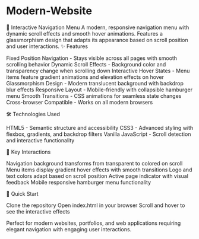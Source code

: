 # Modern-Website

🧭 Interactive Navigation Menu
A modern, responsive navigation menu with dynamic scroll effects and smooth hover animations. Features a glassmorphism design that adapts its appearance based on scroll position and user interactions.
✨ Features

Fixed Position Navigation - Stays visible across all pages with smooth scrolling behavior
Dynamic Scroll Effects - Background color and transparency change when scrolling down
Interactive Hover States - Menu items feature gradient animations and elevation effects on hover
Glassmorphism Design - Modern translucent background with backdrop blur effects
Responsive Layout - Mobile-friendly with collapsible hamburger menu
Smooth Transitions - CSS animations for seamless state changes
Cross-browser Compatible - Works on all modern browsers

🛠️ Technologies Used

HTML5 - Semantic structure and accessibility
CSS3 - Advanced styling with flexbox, gradients, and backdrop filters
Vanilla JavaScript - Scroll detection and interactive functionality

🎯 Key Interactions

Navigation background transforms from transparent to colored on scroll
Menu items display gradient hover effects with smooth transitions
Logo and text colors adapt based on scroll position
Active page indicator with visual feedback
Mobile responsive hamburger menu functionality

🚀 Quick Start

Clone the repository
Open index.html in your browser
Scroll and hover to see the interactive effects

Perfect for modern websites, portfolios, and web applications requiring elegant navigation with engaging user interactions.
